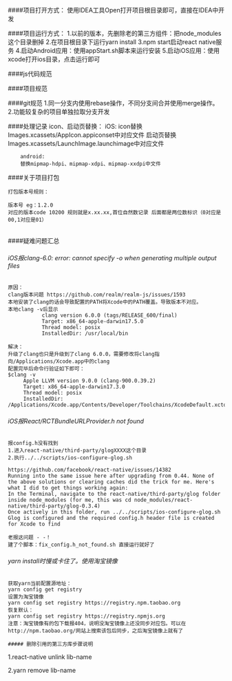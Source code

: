 ####项目打开方式：
    使用IDEA工具Open打开项目根目录即可，直接在IDEA中开发

####项目运行方式：
	1.以前的版本，先删除老的第三方组件：把node_modules这个目录删掉
	2.在项目根目录下运行yarn install
	3.npm start启动react native服务
	4.启动Android应用：使用appStart.sh脚本来运行安装
	5.启动iOS应用：使用xcode打开ios目录，点击运行即可

####js代码规范
   


####项目规范
	

####git规范
	1.同一分支内使用rebase操作，不同分支间合并使用merge操作。
	2.功能较复杂的项目单独拉取分支开发

####处理记录
	icon、启动页替换：
	    iOS:
	    icon替换Images.xcassets/AppIcon.appiconset中对应文件
	    启动页替换Images.xcassets/LaunchImage.launchimage中对应文件
	
	    android:
	    替换mipmap-hdpi、mipmap-xdpi、mipmap-xxdpi中文件

####关于项目打包


	打包版本号规则：

	版本号 eg：1.2.0 
	对应的版本code 10200 规则就是x.xx.xx,首位自然数记录 后面都是两位数标识（0对应是00,1对应是01） 


​		
####疑难问题汇总

###### iOS报clang-6.0: error: cannot specify -o when generating multiple output files
    原因：
    clang版本问题 https://github.com/realm/realm-js/issues/1593
    本地安装了clang的话会导致配置的PATH将Xcode中的PATH覆盖。导致版本不对应。
    本地clang -v后显示
               clang version 6.0.0 (tags/RELEASE_600/final)
               Target: x86_64-apple-darwin17.5.0
               Thread model: posix
               InstalledDir: /usr/local/bin
    
    解决：
    升级了clang也只是升级到了clang 6.0.0，需要修改将clang指向/Applications/Xcode.app中的clang
    配置完毕后命令行验证如下即可：
    $clang -v
         Apple LLVM version 9.0.0 (clang-900.0.39.2)
         Target: x86_64-apple-darwin17.3.0
         Thread model: posix
         InstalledDir: /Applications/Xcode.app/Contents/Developer/Toolchains/XcodeDefault.xctoolchain/usr/bin
    

###### iOS报React/RCTBundleURLProvider.h not found
    报config.h没有找到
    1.进入react-native/third-party/glogXXXX这个目录
    2.执行../../scripts/ios-configure-glog.sh

    https://github.com/facebook/react-native/issues/14382
    Running into the same issue here after upgrading from 0.44. None of the above solutions or clearing caches did the trick for me. Here's what I did to get things working again:
    In the Terminal, navigate to the react-native/third-party/glog folder inside node_modules (for me, this was cd node_modules/react-native/third-party/glog-0.3.4)
    Once actively in this folder, run ../../scripts/ios-configure-glog.sh
    Glog is configured and the required config.h header file is created for Xcode to find

    老报这问题 - -！
    建了个脚本：fix_config.h_not_found.sh 直接运行就好了

###### yarn install时慢或卡住了。使用淘宝镜像 
	获取yarn当前配置源地址：
	yarn config get registry
	设置为淘宝镜像
	yarn config set registry https://registry.npm.taobao.org
	恢复默认：
	yarn config set registry https://registry.npmjs.org
	注意：淘宝镜像有的包下载报404，说明没淘宝镜像上还没同步对应包。可以在http://npm.taobao.org/网站上搜索该包后同步，之后淘宝镜像上就有了

```
##### 删除引用的第三方库步骤说明
```
1.react-native unlink lib-name

2.yarn remove lib-name
```

